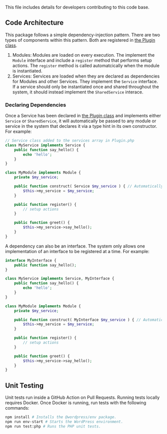 This file includes details for developers contributing to this code base.

## Code Architecture

This package follows a simple dependency-injection pattern. There are two types of components within this pattern. Both are registered in [the Plugin class](/includes/classes/Plugin.php).

1. Modules: Modules are loaded on every execution. The implement the `Module` interface and include a `register` method that performs setup actions. The `register` method is called automatcically when the module is instantiated.
2. Services: Services are loaded when they are declared as dependencies for Modules and other Services. They implement the `Service` interface. If a service should only be instantiated once and shared throughout the system, it should instead implement the `SharedService` interace.

### Declaring Dependencies

Once a Service has been declared in [the Plugin class](/includes/classes/Plugin.php) and implements either `Service` or `SharedService`, it will automatically be passed to any module or service in the system that declares it via a type hint in its own constructor. For example:


```PHP
// Service class added to the services array in Plugin.php
class MyService implements Service {
    public function say_hello() {
        echo 'hello';
    }
}

class MyModule implements Module {
    private $my_service;

    public function construct( Service $my_service ) { // Automatically passed in.
        $this->my_service = $my_service;
    }

    public function register() {
        // setup actions
    }

    public function greet() {
        $this->my_service->say_hello();
    }
}
```

A dependency can also be an interface. The system only allows one implementation of an interface to be registered at a time. For example:

```PHP
interface MyInterface {
    public function say_hello();
}

class MyService implements Service, MyInterface {
    public function say_hello() {
        echo 'hello';
    }
}

class MyModule implements Module {
    private $my_service;

    public function construct( MyInterface $my_service ) { // Automatically passed in. The dependency injector will detect the concrete class that implements the interface.
        $this->my_service = $my_service;
    }

    public function register() {
        // setup actions
    }

    public function greet() {
        $this->my_service->say_hello();
    }
}
```

## Unit Testing

Unit tests run inside a GitHub Action on Pull Requests. Running tests locally requires Docker. Once Docker is running, run tests with the following commands:

```bash
npm install # Installs the @wordpress/env package.
npm run env-start # Starts the WordPress environment.
npm run test:php # Runs the PHP unit tests.
```
